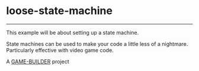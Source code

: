 # loose-state-machine
-------------------

This example will be about setting up a state machine.

State machines can be used to make your code a little less of a nightmare. Particularly effective with video game code.

A [GAME-BUILDER][game-builder] project

[game-builder]: http://diegomarquez.github.io/game-builder